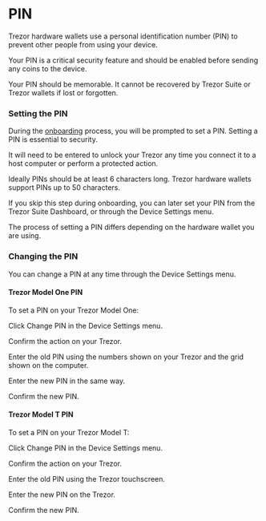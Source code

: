# PIN

Trezor hardware wallets use a personal identification number \(PIN\) to prevent other people from using your device.

Your PIN is a critical security feature and should be enabled before sending any coins to the device.

Your PIN should be memorable. It cannot be recovered by Trezor Suite or Trezor wallets if lost or forgotten.

### Setting the PIN

During the [onboarding](https://www.notion.so/Onboarding-2f138f9b72074f69b354941d96cb32c0) process, you will be prompted to set a PIN. Setting a PIN is essential to security.

It will need to be entered to unlock your Trezor any time you connect it to a host computer or perform a protected action.

Ideally PINs should be at least 6 characters long. Trezor hardware wallets support PINs up to 50 characters.

If you skip this step during onboarding, you can later set your PIN from the Trezor Suite Dashboard, or through the Device Settings menu.

The process of setting a PIN differs depending on the hardware wallet you are using.

### Changing the PIN

You can change a PIN at any time through the Device Settings menu.

#### Trezor Model One PIN

To set a PIN on your Trezor Model One:

Click Change PIN in the Device Settings menu.

Confirm the action on your Trezor.

Enter the old PIN using the numbers shown on your Trezor and the grid shown on the computer.

Enter the new PIN in the same way.

Confirm the new PIN.

#### Trezor Model T PIN

To set a PIN on your Trezor Model T:

Click Change PIN in the Device Settings menu.

Confirm the action on your Trezor.

Enter the old PIN using the Trezor touchscreen.

Enter the new PIN on the Trezor.

Confirm the new PIN.

